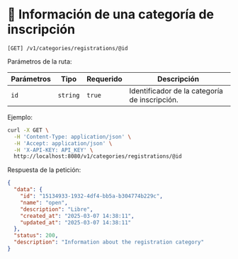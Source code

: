# 👀 Información de una categoría de inscripción

```
[GET] /v1/categories/registrations/@id
```

Parámetros de la ruta:

| Parámetros | Tipo | Requerido | Descripción |
| ---------- | ---- | --------- | ----------- |
| `id` | `string` | `true` | Identificador de la categoría de inscripción. |

Ejemplo:

```bash
curl -X GET \
  -H 'Content-Type: application/json' \
  -H 'Accept: application/json' \
  -H 'X-API-KEY: API_KEY' \
  http://localhost:8080/v1/categories/registrations/@id
```

Respuesta de la petición:

```json
{
  "data": {
    "id": "15134933-1932-4df4-bb5a-b304774b229c",
    "name": "open",
    "description": "Libre",
    "created_at": "2025-03-07 14:38:11",
    "updated_at": "2025-03-07 14:38:11"
  },
  "status": 200,
  "description": "Information about the registration category"
}
```
